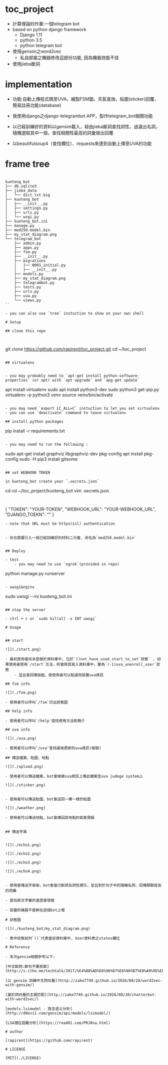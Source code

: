 # toc_project

- 計算理論的作業:一個telegram bot
- based on python django framework
    - Django 1.11
    - python 3.5
    - python telegram bot
- 使用gensim之word2vec
    - 私自部屬之機器修改這部份功能, 因為機器效能不佳
- 使用jieba斷詞

# implementation

- 功能:自動上傳程式碼至UVA，繪製FSM圖，天氣查詢，貼圖(sticker)回覆，簡易註冊功能(database)

- 我使用django之django-telegrambot APP，製作telegram_bot相關功能

- 以已經訓練好的資料以gensim載入，經由jieba斷詞查找詞性，過濾出名詞，隨機選取其中一個，查找相關性最高的詞彙做出回覆

- 以beautifulsoup4（查找欄位）、requests來達到自動上傳至UVA的功能

# frame tree

```

kuoteng_bot
├── db.sqlite3
├── jieba_data
│   └── dict.txt.big
├── kuoteng_bot
│   ├── __init__.py
│   ├── settings.py
│   ├── urls.py
│   └── wsgi.py
├── kuoteng_bot.ini
├── manage.py
├── med250.model.bin
├── my_stat_diagram.png
└── telegram_bot
    ├── admin.py
    ├── apps.py
    ├── fsm.py
    ├── __init__.py
    ├── migrations
    │   ├── 0001_initial.py
    │   ├── __init__.py
    ├── models.py
    ├── my_stat_diagram.png
    ├── telegrambot.py
    ├── tests.py
    ├── urls.py
    ├── uva.py
    └── views.py
``

- you can also use `tree` instuction to show on your own shell

# Setup

## clone this repo



```
git clone https://github.com/rapirent/toc_project.git
cd ~/toc_project
```

## virtualenv


- you may probably need to `apt-get install python-software-properties` (or apt) with `apt upgrade` and `apg-get update`

```
apt install virtualenv
sudo apt install python3-dev
sudo python3 get-pip.py
virtualenv -p python3 venv
source venv/bin/activate
```

- you may need `export LC_ALL=C` instuction to let you set virtualenv
- you can use `deactivate` command to leave virtualenv

## install python packages

```
pip install -r requirements.txt
```

- you may need to run the following :

```
sudo apt-get install graphviz libgraphviz-dev pkg-config
apt install pkg-config
sudo -H pip3 install gitsome
```

## set WEBHOOK TOKEN

in kuoteng_bot create your `.secrets.json`
```
cd cd ~/toc_project/kuoteng_bot
vim .secrets.json
```


```
{
    "TOKEN": "YOUR-TOKEN",
    "WEBHOOK_URL": "YOUR-WEBHOOK_URL",
    "DJANGO_TOEKN": ""
}

```
- note that URL must be https(ssl) authentication


- 你也需要引入一個已經訓練好的材料二元檔, 命名為`med250.model.bin`


## Deploy

- test
    - you may need to use `ngrok`(provided in repo)

```
python manage.py runserver
```

- uwsgi&nginx

```
sudo uwsgi --ini kuoteng_bot.ini
```

## stop the server

- ctrl + c or `sudo killall -s INT uwsgi`

# Usage


## start

![](./start.png)

- 最初使用者尚未登錄於資料庫中, 位於`()not_have_used_start_to_set`狀態` , 如果使用者使用`/start`方法，則會將其寫入資料庫中，變為`(-1)uva_unenroll_user`狀態
    - 並且會回傳按鈕，使使用者可以點選而設置uva資訊

## fsm info

![](./fsm.png)

- 使用者可以呼叫`/fsm`印出狀態圖

## help info

- 使用者可以呼叫'/help'查找使用方法和簡介

## uva info

![](./uva.png)

- 使用者可以呼叫'/uva'查找最後更新的uva資訊(帳號)

## 傳送檔案、貼圖、地點

![](./upload.png)

- 使用者可以傳送檔案，bot會根據uva資訊上傳此檔案至uva judege system上

![](./sticker.png)


- 使用者可以傳送貼圖，bot會送回一模一樣的貼圖

![](./weather.png)

- 使用者可以傳送地點，bot會傳回該地點的氣象預報


## 傳送字串


![](./echo1.png)

![](./echo2.png)

![](./echo3.png)

![](./echo4.png)


- 使用者傳送字串後，bot會進行斷詞及詞性標示，並且對於句子中的隨機名詞，回傳關聯度高的詞彙

- 查找英文字彙的速度會很慢

- 部屬的機器不是綁在這個bot上喔

# 狀態圖

![](./kuoteng_bot/my_stat_diagram.png)

- 表中狀態前列`()`代表當前資料庫中, User資料表之states欄位

# Reference

- 本次gensim相關參考以下:

[中文斷詞:斷句不要悲劇](http://s.itho.me/techtalk/2017/%E4%B8%AD%E6%96%87%E6%96%B7%E8%A9%9E%EF%BC%9A%E6%96%B7%E5%8F%A5%E4%B8%8D%E8%A6%81%E6%82%B2%E5%8A%87.pdf)

[以 gensim 訓練中文詞向量](http://zake7749.github.io/2016/08/28/word2vec-with-gensim/)

[基於詞向量的主題匹配](http://zake7749.github.io/2016/08/30/chatterbot-with-word2vec/)

[models.lsimodel - 隐含语义分析](http://d0evi1.com/gensim/api/models/lsimodel/)

[LSA潛在語義分析](https://read01.com/PRJ0na.html)

# author

[rapirent](https://github.com/rapirent)

# LICENSE

[MIT](./LICENSE)
